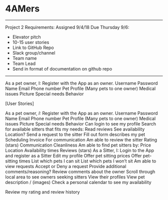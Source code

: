 # 4AMers
-----------
Project 2 Requirements: Assigned 9/4/18
Due Thursday 9/6:
- Elevator pitch
- 10-15 user stories
- Link to GitHub Repo
- Slack group/channel
- Team name
- Team Lead
- Send in format of documentation on github repo
-----------

As a pet owner, I:
 Register with the App as an owner.
   Username
   Password
   Name
   Email
   Phone number
   Pet Profile (Many pets to one owner)
   Medical issues
   Picture
   Special needs
   Behavior


[User Stories]

As a pet owner, *I:*
 Register with the App as an owner.
Username
Password
Name
Email
Phone number
Pet Profile (Many pets to one owner)
Medical issues
Picture
Special needs
Behavior
 Can login to see my profile 
 Search for available sitters that fits my needs:
Read reviews
See availability
Location?
Send a request to the sitter
Fill out form 
describes my pet
Scheduling
Invoice
For communication
Am able to review the sitter 
Rating (stars)
Communication
Cleanliness
Am able to find pet sitters by:
Price
Location
Availability times
Reviews (stars)
As a Sitter, I:
Login to the App and register as a Sitter
Edit my profile
Offer pet sitting prices
Offer pet-sitting times
List which pets I can sit
List which pets I won’t sit
Am able to view requests
Accept or Deny a request
Provide additional comments/reasoning? 
Review comments about the owner
Scroll through local area to see owners seeking sitters
View their profiles
View pet description / (images)
Check a personal calendar to see my availability


Review my rating and review history
